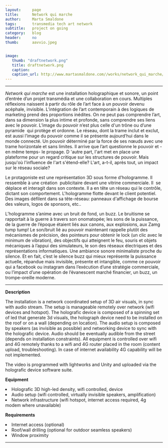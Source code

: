 ```yaml
---
layout:     page
title:      Network qui marche
author:     Marta Smaldone
tags: 		transmedia tech art network
subtitle:  	project on going
category:   blog
header:     no
thumb:      aavvio.jpeg


image:
   thumb: "draftnetwork.png"
   title: draftnetwork.png
   caption: 
   caption_url: http://www.martasmaldone.com//works/network_qui_marche/
---
```

<!-- Start Writing Below in Markdown -->

<hr>

<i>Network qui marche</i> est une installation holographique et sonore, un point d’entrée d’un projet
transmédia et une collaboration en cours.
Multiples réflexions naissent à partir du rôle de l’art face à un pouvoir devenu acéphale, invisible.
L’intégration de l’art contemporain à des logiques de marketing prend des proportions inédites.
On ne peut pas comprendre l’art, dans sa dimension la plus intime et profonde, sans comprendre
ses liens avec le pouvoir.
L’image du pouvoir n’est plus celle d'un trône ou d’une pyramide ​ qui protège et ordonne. Le
réseau, dont la trame inclut et exclut, est aussi l’image du pouvoir comme il se présente
aujourd’hui dans le monde connecté.
Un pouvoir déterminé par la force de ses nœuds avec une trame horizontale et sans limites.
Il arrive que l’art questionne le pouvoir et -en même temps- le propage. D​ 'autre part, l'art met en
place une plateforme pour un regard critique sur les structures de pouvoir.
Mais jusqu'où l'influence de l'art s'étend-elle? L'art, a-t-il, après tout, un impact sur le réseau
sociale?

Le protagoniste ​est une représentation 3D sous forme d’hologramme. Il
ressemble à une création ​ publicitaire devant une vitrine commerciale. Il ​ se déplace et interagit
dans son contexte. Il a en tête un réseau qui le contrôle, dictant son comportement.
L'hologramme flotte devant le client potentiel. Des images défilent dans sa tête-réseau: panneaux
d'affichage de bourse des valeurs, logos de sponsors, etc..


L’hologramme s’anime avec un bruit de fond, un buzz.
Le bruitisme se rapportait à la guerre à travers son onomatopée; les sons de la puissance, de la
guerre de l’époque étaient liés aux canons, aux explosions, aux Zamg tump tump!
Le son/bruit lié au pouvoir maintenant rappelle plutôt des mécanismes de précision, des
pointeurs pour obtenir le lock (un clic avec le minimum de vibration), des objectifs qui atteignent
le feu, souris et objets mécaniques à l’appui des simulateurs, le son des réseaux électriques et des
représentations informatiques. Une ambiance sonore minimaliste proche du silence. Et en fait,
c’est le silence buzz qui mieux représente la puissance actuelle, répandue mais invisible, présente
et intangible, comme ce pouvoir qui a facebook ou instagram dans l’exécution d’une stratégie
commerciale, ou l’impact d’une opération de l’évanescent marché financier, un buzz, un
trompe-oreille moderne.

<hr>

<strong>Description</strong>

The installation is a network coordinated setup of 3D air visuals, in sync with audio
stream. The setup is manageable remotely over network (wifi devices and hotspot).
The holografic device is composed of a spinning set of led that generate 3d visuals, the
holograph device need to be installed on the roof or on a wall (depending on location).
The audio setup is composed by speakers (as invisible as possible) and networking
device to sync with the holografic device. Audio should be eventually audible from the
street (depends on installation constraints).
All equipment is controlled over wifi and 4G remotely thanks to a wifi and 4G router
placed in the room (content upload, troubleshooting). In case of internet availability 4G
capability will be not implemented.

The video is programmed with lightworks and Unity and uploaded via the holografic
device software suite.

<strong>Equipment</strong>


<li>Holografic 3D high-led density, wifi controlled, device</li>
<li>Audio setup (wifi controlled, virtually invisible speakers, amplification)</li> 
<li>Network infrastructure (wifi hotspot, internet access required, 4g modem where unavailable)</li> 
  
<p>    </p>    
    
<strong>Requirements</strong>


<li>Internet access (optional)</li>
<li>Roof/wall drilling (optional for outdoor seamless speakers)</li>
<li>Window proximity</li>




---
